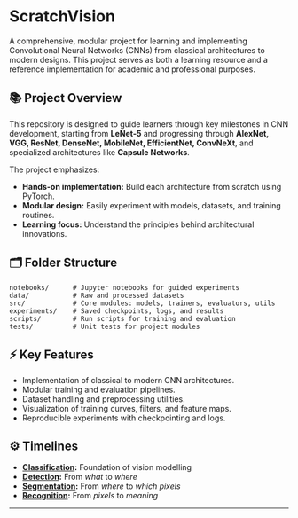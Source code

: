 # ScratchVision

A comprehensive, modular project for learning and implementing Convolutional Neural Networks (CNNs) from classical architectures to modern designs. This project serves as both a learning resource and a reference implementation for academic and professional purposes.

## 📚 Project Overview

This repository is designed to guide learners through key milestones in CNN development, starting from **LeNet-5** and progressing through **AlexNet, VGG, ResNet, DenseNet, MobileNet, EfficientNet, ConvNeXt**, and specialized architectures like **Capsule Networks**.  

The project emphasizes:
- **Hands-on implementation:** Build each architecture from scratch using PyTorch.
- **Modular design:** Easily experiment with models, datasets, and training routines.
- **Learning focus:** Understand the principles behind architectural innovations.

## 🗂 Folder Structure

```text
notebooks/      # Jupyter notebooks for guided experiments
data/           # Raw and processed datasets
src/            # Core modules: models, trainers, evaluators, utils
experiments/    # Saved checkpoints, logs, and results
scripts/        # Run scripts for training and evaluation
tests/          # Unit tests for project modules
````

## ⚡ Key Features

* Implementation of classical to modern CNN architectures.
* Modular training and evaluation pipelines.
* Dataset handling and preprocessing utilities.
* Visualization of training curves, filters, and feature maps.
* Reproducible experiments with checkpointing and logs.

## ⚙️ Timelines

* **<a href="documentation/timelines/CLASSIFICATION.md">Classification</a>:** Foundation of vision modelling
* **<a href="documentation/timelines/DETECTION.md">Detection</a>:** From *what* to *where*
* **<a href="documentation/timelines/SEGMENTATION.md">Segmentation</a>:** From *where* to *which pixels*
* **<a href="documentation/timelines/RECOGNITION.md">Recognition</a>:** From *pixels* to *meaning*

---
